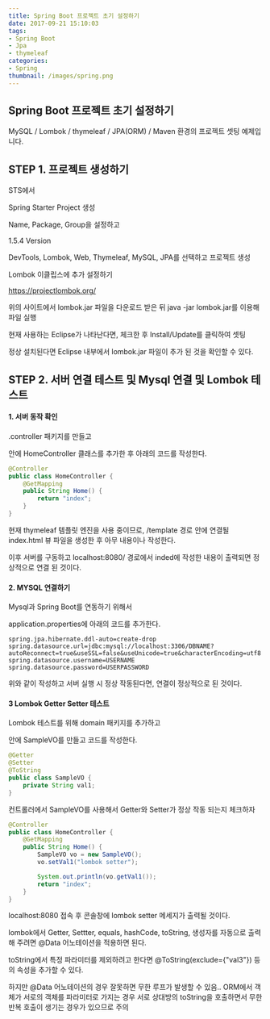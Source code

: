 ```yaml
---
title: Spring Boot 프로젝트 초기 설정하기
date: 2017-09-21 15:10:03
tags:
- Spring Boot
- Jpa
- thymeleaf
categories:
- Spring
thumbnail: /images/spring.png
---
```


## **Spring Boot 프로젝트 초기 설정하기**

MySQL /
Lombok /
thymeleaf /
JPA(ORM) /
Maven
환경의 프로젝트 셋팅 예제입니다.

## STEP 1. 프로젝트 생성하기

STS에서

Spring Starter Project 생성

Name, Package, Group을 설정하고

1.5.4 Version

DevTools, Lombok, Web, Thymeleaf, MySQL, JPA를 선택하고 프로젝트 생성

Lombok 이클립스에 추가 설정하기

https://projectlombok.org/

위의 사이트에서 lombok.jar 파일을 다운로드 받은 뒤
java -jar lombok.jar를 이용해 파일 실행

현재 사용하는 Eclipse가 나타난다면, 체크한 후 Install/Update를 클릭하여 셋팅

정상 설치된다면 Eclipse 내부에서 lombok.jar 파일이 추가 된 것을 확인할 수 있다.

## STEP 2. 서버 연결 테스트 및 Mysql 연결 및 Lombok 테스트

#### 1. 서버 동작 확인

.controller 패키지를 만들고

안에 HomeController 클래스를 추가한 후 아래의 코드를 작성한다.
```java
@Controller
public class HomeController {
	@GetMapping
	public String Home() {
		return "index";
	}
}
```
현재 thymeleaf 템플릿 엔진을 사용 중이므로, /template 경로 안에 연결될 index.html 뷰 파일을 생성한 후 아무 내용이나 작성한다.

이후 서버를 구동하고 localhost:8080/ 경로에서 inded에 작성한 내용이 출력되면 정상적으로 연결 된 것이다.

#### 2. MYSQL 연결하기

Mysql과 Spring Boot를 연동하기 위해서

application.properties에 아래의 코드를 추가한다.
```
spring.jpa.hibernate.ddl-auto=create-drop
spring.datasource.url=jdbc:mysql://localhost:3306/DBNAME?autoReconnect=true&useSSL=false&useUnicode=true&characterEncoding=utf8
spring.datasource.username=USERNAME
spring.datasource.password=USERPASSWORD
```

위와 같이 작성하고 서버 실행 시 정상 작동된다면, 연결이 정상적으로 된 것이다.

#### 3 Lombok Getter Setter 테스트

Lombok 테스트를 위해 domain 패키지를 추가하고

안에 SampleVO를 만들고 코드를 작성한다.
```java
@Getter
@Setter
@ToString
public class SampleVO {
	private String val1;
}
```

컨트롤러에서 SampleVO를 사용해서 Getter와 Setter가 정상 작동 되는지 체크하자
```java
@Controller
public class HomeController {
	@GetMapping
	public String Home() {
		SampleVO vo = new SampleVO();
		vo.setVal1("lombok setter");

		System.out.println(vo.getVal1());
		return "index";
	}
}
```

localhost:8080 접속 후 콘솔창에 lombok setter 메세지가 출력될 것이다.

lombok에서 Getter, Settter, equals, hashCode, toString, 생성자를 자동으로 출력해 주려면 @Data 어노테이션을 적용하면 된다.

toString에서 특정 파라미터를 제외하려고 한다면 @ToString(exclude={"val3"}) 등의 속성을 추가할 수 있다.

하지만 @Data 어노테이션의 경우 잘못하면 무한 루프가 발생할 수 있음.. ORM에서 객체가 서로의 객체를 파라미터로 가지는 경우 서로 상대방의 toString을 호출하면서 무한 반복 호출이 생기는 경우가 있으므로 주의
